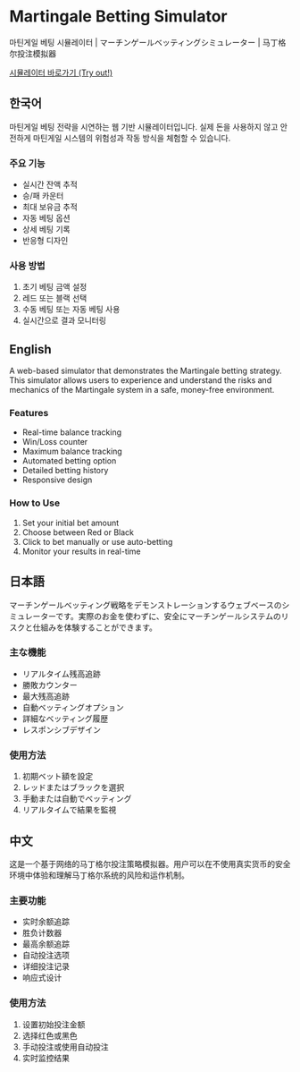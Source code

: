 # Martingale Betting Simulator

마틴게일 베팅 시뮬레이터 | マーチンゲールベッティングシミュレーター | 马丁格尔投注模拟器

[시뮬레이터 바로가기 (Try out!)](https://mtgl.git.ivlis.kr/)

## 한국어

마틴게일 베팅 전략을 시연하는 웹 기반 시뮬레이터입니다. 실제 돈을 사용하지 않고 안전하게 마틴게일 시스템의 위험성과 작동 방식을 체험할 수 있습니다.

### 주요 기능

- 실시간 잔액 추적
- 승/패 카운터
- 최대 보유금 추적
- 자동 베팅 옵션
- 상세 베팅 기록
- 반응형 디자인

### 사용 방법

1. 초기 베팅 금액 설정
2. 레드 또는 블랙 선택
3. 수동 베팅 또는 자동 베팅 사용
4. 실시간으로 결과 모니터링

## English

A web-based simulator that demonstrates the Martingale betting strategy. This simulator allows users to experience and understand the risks and mechanics of the Martingale system in a safe, money-free environment.

### Features

- Real-time balance tracking
- Win/Loss counter
- Maximum balance tracking
- Automated betting option
- Detailed betting history
- Responsive design

### How to Use

1. Set your initial bet amount
2. Choose between Red or Black
3. Click to bet manually or use auto-betting
4. Monitor your results in real-time

## 日本語

マーチンゲールベッティング戦略をデモンストレーションするウェブベースのシミュレーターです。実際のお金を使わずに、安全にマーチンゲールシステムのリスクと仕組みを体験することができます。

### 主な機能

- リアルタイム残高追跡
- 勝敗カウンター
- 最大残高追跡
- 自動ベッティングオプション
- 詳細なベッティング履歴
- レスポンシブデザイン

### 使用方法

1. 初期ベット額を設定
2. レッドまたはブラックを選択
3. 手動または自動でベッティング
4. リアルタイムで結果を監視

## 中文

这是一个基于网络的马丁格尔投注策略模拟器。用户可以在不使用真实货币的安全环境中体验和理解马丁格尔系统的风险和运作机制。

### 主要功能

- 实时余额追踪
- 胜负计数器
- 最高余额追踪
- 自动投注选项
- 详细投注记录
- 响应式设计

### 使用方法

1. 设置初始投注金额
2. 选择红色或黑色
3. 手动投注或使用自动投注
4. 实时监控结果

